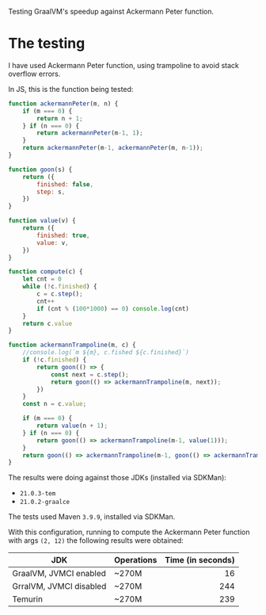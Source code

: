 Testing GraalVM's speedup against Ackermann Peter function.

# The testing

I have used Ackermann Peter function, using trampoline
to avoid stack overflow errors.

In JS, this is the function being tested:

```js
function ackermannPeter(m, n) {
    if (m === 0) {
        return n + 1;
    } if (n === 0) {
        return ackermannPeter(m-1, 1);
    }
    return ackermannPeter(m-1, ackermannPeter(m, n-1));
}

function goon(s) {
    return ({
        finished: false,
        step: s,
    })
}

function value(v) {
    return ({
        finished: true,
        value: v,
    })
}

function compute(c) {
    let cnt = 0
    while (!c.finished) {
        c = c.step();
        cnt++
        if (cnt % (100*1000) == 0) console.log(cnt)
    }
    return c.value
}

function ackermannTrampoline(m, c) {
    //console.log(`m ${m}, c.fished ${c.finished}`)
    if (!c.finished) {
        return goon(() => {
            const next = c.step();
            return goon(() => ackermannTrampoline(m, next));
        })
    }
    const n = c.value;

    if (m === 0) {
        return value(n + 1);
    } if (n === 0) {
        return goon(() => ackermannTrampoline(m-1, value(1)));
    }
    return goon(() => ackermannTrampoline(m-1, goon(() => ackermannTrampoline(m, value(n-1)))));
}

```

The results were doing against those JDKs (installed via SDKMan):

- `21.0.3-tem`
- `21.0.2-graalce`

The tests used Maven `3.9.9`, installed via SDKMan.

With this configuration, running to compute the Ackermann Peter function
with args `(2, 12)` the following results were obtained:


| JDK   | Operations | Time (in seconds) |
| ----  | ---------- | ----------------: |
| GraalVM, JVMCI enabled | ~270M | 16 |
| GrralVM, JVMCI disabled | ~270M | 244 |
| Temurin | ~270M | 239 |

